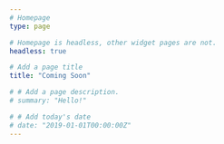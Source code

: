 ```yaml
---
# Homepage
type: page

# Homepage is headless, other widget pages are not.
headless: true

# Add a page title
title: "Coming Soon"  

# # Add a page description.
# summary: "Hello!"  

# # Add today's date
# date: "2019-01-01T00:00:00Z"  
---
```



